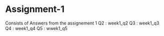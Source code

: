 # Assignment-1

Consists of Answers from the assignement 1
Q2 : week1_q2
Q3 : week1_q3
Q4 : week1_q4
Q5 : wwek1_q5
